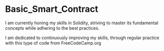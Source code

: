 # Basic_Smart_Contract
I am currently honing my skills in Solidity, striving to master its fundamental concepts while adhering to the best practices. 

I am dedicated to continuously improving my skills, through regular practice with this type of code from FreeCodeCamp.org

